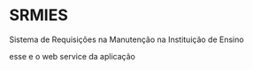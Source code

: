 # SRMIES
Sistema de Requisições na Manutenção na Instituição de Ensino

esse e o web service da aplicação
